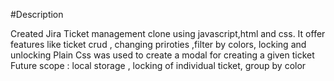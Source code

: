#Description

Created Jira Ticket management clone using   javascript,html and css.
It offer features like ticket crud , changing priroties ,filter by colors, locking and unlocking
Plain Css was used to create a modal for creating a given ticket
Future scope : local storage , locking of individual ticket, group by color

